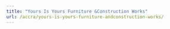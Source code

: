 ```yaml
---
title: "Yours Is Yours Furniture &Construction Works"
url: /accra/yours-is-yours-furniture-andconstruction-works/
---
```

